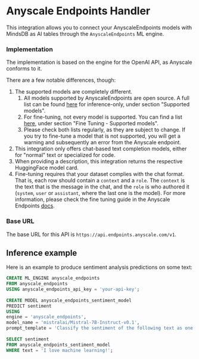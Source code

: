 # Anyscale Endpoints Handler

This integration allows you to connect your AnyscaleEndpoints models with MindsDB as AI tables through the `AnyscaleEndpoints` ML engine.


### Implementation

The implementation is based on the engine for the OpenAI API, as Anyscale conforms to it.

There are a few notable differences, though:
1. The supported models are completely different. 
   1. All models supported by AnyscaleEndpoints are open source. A full list can be found [here](https://app.endpoints.anyscale.com/docs) for inference-only, under section "Supported models".
   2. For fine-tuning, not every model is supported. You can find a list [here](https://app.endpoints.anyscale.com/docs), under section "Fine Tuning - Supported models".
   3. Please check both lists regularly, as they are subject to change. If you try to fine-tune a model that is not supported, you will get a warning and subsequently an error from the Anyscale endpoint.
2. This integration only offers chat-based text completion models, either for "normal" text or specialized for code.
3. When providing a description, this integration returns the respective HuggingFace model card.
4. Fine-tuning requires that your dataset complies with the chat format. That is, each row should contain a `context` and a `role`. The `context` is the text that is the message in the chat, and the `role` is who authored it (`system`, `user` or `assistant`, where the last one is the model). For more information, please check the fine tuning guide in the Anyscale Endpoints [docs](https://app.endpoints.anyscale.com/docs).

### Base URL
The base URL for this API is `https://api.endpoints.anyscale.com/v1`.

## Inference example

Here is an example to produce sentiment analysis predictions on some text:

```sql
CREATE ML_ENGINE anyscale_endpoints 
FROM anyscale_endpoints 
USING anyscale_endpoints_api_key = 'your-api-key';
    
CREATE MODEL anyscale_endpoints_sentiment_model
PREDICT sentiment
USING
engine = 'anyscale_endpoints',
model_name = 'mistralai/Mistral-7B-Instruct-v0.1',
prompt_template = 'Classify the sentiment of the following text as one of `positive`, `neutral` or `negative`: {{text}}';
    
SELECT sentiment 
FROM anyscale_endpoints_sentiment_model
WHERE text = 'I love machine learning!';
```
